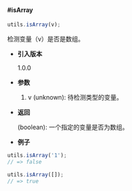 #### #isArray

```javascript
utils.isArray(v);
```

检测变量（v）是否是数组。

- **引入版本**

    1.0.0

- **参数**

    1. v (unknown): 待检测类型的变量。

- **返回**

    (boolean): 一个指定的变量是否为数组。

- **例子**

```javascript
utils.isArray('1');
// => false

utils.isArray([]);
// => true
```
